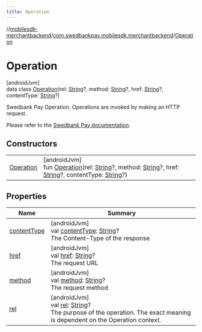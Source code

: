 ```yaml
---
title: Operation
---
```

//[mobilesdk-merchantbackend](../../../index.html)/[com.swedbankpay.mobilesdk.merchantbackend](../index.html)/[Operation](index.html)



# Operation



[androidJvm]\
data class [Operation](index.html)(rel: [String](https://kotlinlang.org/api/latest/jvm/stdlib/kotlin/-string/index.html)?, method: [String](https://kotlinlang.org/api/latest/jvm/stdlib/kotlin/-string/index.html)?, href: [String](https://kotlinlang.org/api/latest/jvm/stdlib/kotlin/-string/index.html)?, contentType: [String](https://kotlinlang.org/api/latest/jvm/stdlib/kotlin/-string/index.html)?)

Swedbank Pay Operation. Operations are invoked by making an HTTP request.



Please refer to the [Swedbank Pay documentation](https://developer.swedbankpay.com/checkout/other-features#operations).



## Constructors


| | |
|---|---|
| [Operation](-operation.html) | [androidJvm]<br>fun [Operation](-operation.html)(rel: [String](https://kotlinlang.org/api/latest/jvm/stdlib/kotlin/-string/index.html)?, method: [String](https://kotlinlang.org/api/latest/jvm/stdlib/kotlin/-string/index.html)?, href: [String](https://kotlinlang.org/api/latest/jvm/stdlib/kotlin/-string/index.html)?, contentType: [String](https://kotlinlang.org/api/latest/jvm/stdlib/kotlin/-string/index.html)?) |


## Properties


| Name | Summary |
|---|---|
| [contentType](content-type.html) | [androidJvm]<br>val [contentType](content-type.html): [String](https://kotlinlang.org/api/latest/jvm/stdlib/kotlin/-string/index.html)?<br>The Content-Type of the response |
| [href](href.html) | [androidJvm]<br>val [href](href.html): [String](https://kotlinlang.org/api/latest/jvm/stdlib/kotlin/-string/index.html)?<br>The request URL |
| [method](method.html) | [androidJvm]<br>val [method](method.html): [String](https://kotlinlang.org/api/latest/jvm/stdlib/kotlin/-string/index.html)?<br>The request method |
| [rel](rel.html) | [androidJvm]<br>val [rel](rel.html): [String](https://kotlinlang.org/api/latest/jvm/stdlib/kotlin/-string/index.html)?<br>The purpose of the operation. The exact meaning is dependent on the Operation context. |

